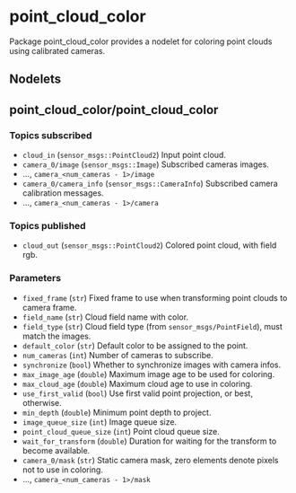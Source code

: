 # point_cloud_color
 
Package point_cloud_color provides a nodelet for coloring point clouds using calibrated cameras.

## Nodelets

## point_cloud_color/point_cloud_color

### Topics subscribed
- `cloud_in` (`sensor_msgs::PointCloud2`) Input point cloud.
- `camera_0/image` (`sensor_msgs::Image`) Subscribed cameras images.
- ..., `camera_<num_cameras - 1>/image`
- `camera_0/camera_info` (`sensor_msgs::CameraInfo`) Subscribed camera calibration messages.
- ..., `camera_<num_cameras - 1>/camera`

### Topics published
- `cloud_out` (`sensor_msgs::PointCloud2`) Colored point cloud, with field rgb.

### Parameters
- `fixed_frame` (`str`) Fixed frame to use when transforming point clouds to camera frame.
- `field_name` (`str`) Cloud field name with color.
- `field_type` (`str`) Cloud field type (from `sensor_msgs/PointField`), must match the images.
- `default_color` (`str`) Default color to be assigned to the point.
- `num_cameras` (`int`) Number of cameras to subscribe.
- `synchronize` (`bool`) Whether to synchronize images with camera infos.
- `max_image_age` (`double`) Maximum image age to be used for coloring.
- `max_cloud_age` (`double`) Maximum cloud age to use in coloring.
- `use_first_valid` (`bool`) Use first valid point projection, or best, otherwise.
- `min_depth` (`double`) Minimum point depth to project.
- `image_queue_size` (`int`) Image queue size.
- `point_cloud_queue_size` (`int`) Point cloud queue size.
- `wait_for_transform` (`double`) Duration for waiting for the transform to become available.
- `camera_0/mask` (`str`) Static camera mask, zero elements denote pixels not to use in coloring.
- ..., `camera_<num_cameras - 1>/mask`
